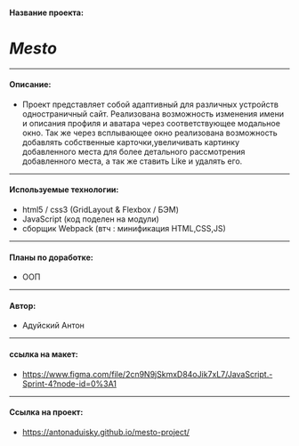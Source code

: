 #### Название проекта: 
# ___Mesto___

---
#### Описание: 
- Проект представляет собой адаптивный для различных устройств одностраничный сайт. Реализована возможность изменения имени и описания профиля и аватара через соответствующее модальное окно. Так же через всплывающее окно реализована возможность добавлять собственные карточки,увеличивать картинку добавленного места для более детального рассмотрения добавленного места, а так же ставить Like и удалять его.
___
#### Используемые технологии: 
- html5 / css3 (GridLayout & Flexbox / БЭМ)
- JavaScript (код поделен на модули)
- сборщик Webpack (втч : минификация HTML,CSS,JS)
---
#### Планы по доработке: 
- ООП
---
#### Автор: 
- Адуйский Антон 
---
#### ccылка на макет:
- https://www.figma.com/file/2cn9N9jSkmxD84oJik7xL7/JavaScript.-Sprint-4?node-id=0%3A1
---
#### Ссылка на проект: 
-  https://antonaduisky.github.io/mesto-project/
